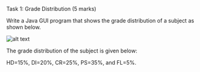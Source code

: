Task 1: Grade Distribution (5 marks)

Write a Java GUI program that shows the grade distribution of a subject as shown below.

![alt text](https://outlines.csu.edu.au/delivery/published/ITC313/202160/B/D/resources/images/1624096200684.png)

The grade distribution of the subject is given below: 

HD=15%, DI=20%, CR=25%, PS=35%, and FL=5%. 
